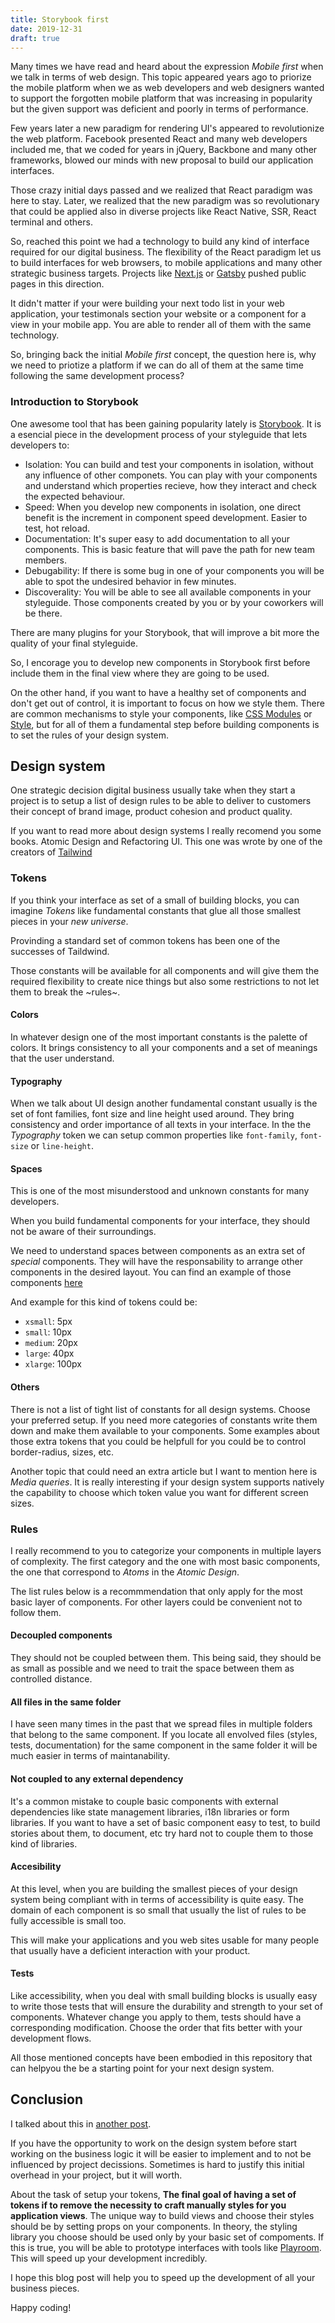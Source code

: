 ```yaml
---
title: Storybook first
date: 2019-12-31
draft: true
---
```


Many times we have read and heard about the expression _Mobile first_ when we
talk in terms of web design. This topic appeared years ago to priorize the mobile platform when we as web developers and web designers wanted to support the forgotten mobile platform that was increasing in popularity but the given support was deficient and poorly in terms of performance.

Few years later a new paradigm for rendering UI's appeared to revolutionize the web platform. Facebook presented React and many web developers included me, that we coded for years in jQuery, Backbone and many other frameworks, blowed our minds with new proposal to build our application interfaces.

Those crazy initial days passed and we realized that React paradigm was here to stay. Later, we realized that the new paradigm was so revolutionary that could be applied also in diverse projects like React Native, SSR, React terminal and others.

So, reached this point we had a technology to build any kind of interface required for our digital business. The flexibility of the React paradigm let us to build interfaces for web browsers, to mobile applications and many other strategic business targets. Projects like [Next.js](https://nextjs.org) or [Gatsby](https://gatsbyjs.org) pushed public pages in this direction.

It didn't matter if your were building your next todo list in your web application, your testimonals section your website or a component for a view in your mobile app. You are able to render all of them with the same technology.

So, bringing back the initial _Mobile first_ concept, the question here is, why we need to priotize a platform if we can do all of them at the same time following the same development process?

### Introduction to Storybook

One awesome tool that has been gaining popularity lately is [Storybook](https://storybook.js.org). It is a esencial piece in the development process of your styleguide that lets developers to:

- Isolation: You can build and test your components in isolation, without any influence of other componets. You can play with your components and understand which properties recieve, how they interact and check the expected behaviour.
- Speed: When you develop new components in isolation, one direct benefit is the increment in component speed development. Easier to test, hot reload.
- Documentation: It's super easy to add documentation to all your components. This is basic feature that will pave the path for new team members.
- Debugability: If there is some bug in one of your components you will be able to spot the undesired behavior in few minutes.
- Discoverality: You will be able to see all available components in your styleguide. Those components created by you or by your coworkers will be there.

There are many plugins for your Storybook, that will improve a bit more the quality of your final styleguide.

So, I encorage you to develop new components in Storybook first before include them in the final view where they are going to be used.

On the other hand, if you want to have a healthy set of components and don't get out of control, it is important to focus on how we style them. There are common mechanisms to style your components, like [CSS Modules](https://github.com/css-modules/css-modules) or [Style](https://www.styled-components.com), but for all of them a fundamental step before building components is to set the rules of your design system.

## Design system

One strategic decision digital business usually take when they start a project is to setup a list of design rules to be able to deliver to customers their concept of brand image, product cohesion and product quality.

If you want to read more about design systems I really recomend you some books. Atomic Design and Refactoring UI. This one was wrote by one of the creators of [Tailwind](https://tailwindcss.com)

### Tokens

If you think your interface as set of a small of building blocks, you can imagine _Tokens_ like fundamental constants that glue all those smallest pieces in your _new universe_.

Provinding a standard set of common tokens has been one of the successes of Taildwind.

Those constants will be available for all components and will give them the required flexibility to create nice things but also some restrictions to not let them to break the ~rules~.

#### Colors

In whatever design one of the most important constants is the palette of colors. It brings consistency to all your components and a set of meanings that the user understand.

#### Typography

When we talk about UI design another fundamental constant usually is the set of font families, font size and line height used around. They bring consistency and order importance of all texts in your interface. In the the _Typography_ token we can setup common properties like `font-family`, `font-size` or `line-height`.

#### Spaces

This is one of the most misunderstood and unknown constants for many developers.

When you build fundamental components for your interface, they should not be aware of their surroundings.

We need to understand spaces between components as an extra set of _special_ components. They will have the responsability to arrange other components in the desired layout. You can find an example of those components [here](https://)

And example for this kind of tokens could be:

- `xsmall`: 5px
- `small`: 10px
- `medium`: 20px
- `large`: 40px
- `xlarge`: 100px

#### Others

There is not a list of tight list of constants for all design systems. Choose your preferred setup. If you need more categories of constants write them down and make them available to your components. Some examples about those extra tokens that you could be helpfull for you could be to control border-radius, sizes, etc.

Another topic that could need an extra article but I want to mention here is _Media queries_. It is really interesting if your design system supports natively the capability to choose which token value you want for different screen sizes.

### Rules

I really recommend to you to categorize your components in multiple layers of complexity. The first category and the one with most basic components, the one that correspond to _Atoms_ in the _Atomic Design_.

The list rules below is a recommmendation that only apply for the most basic layer of components. For other layers could be convenient not to follow them.

#### Decoupled components

They should not be coupled between them. This being said, they should be as small as possible and we need to trait the space between them as controlled distance.

#### All files in the same folder

I have seen many times in the past that we spread files in multiple folders that belong to the same component. If you locate all envolved files (styles, tests, documentation) for the same component in the same folder it will be much easier in terms of maintanability.

#### Not coupled to any external dependency

It's a common mistake to couple basic components with external dependencies like state management libraries, i18n libraries or form libraries. If you want to have a set of basic component easy to test, to build stories about them, to document, etc try hard not to couple them to those kind of libraries.

#### Accesibility

At this level, when you are building the smallest pieces of your design system being compliant with in terms of accessibility is quite easy. The domain of each component is so small that usually the list of rules to be fully accessible is small too.

This will make your applications and you web sites usable for many people that usually have a deficient interaction with your product.

#### Tests

Like accessibility, when you deal with small building blocks is usually easy to write those tests that will ensure the durability and strength to your set of components. Whatever change you apply to them, tests should have a corresponding modification. Choose the order that fits better with your development flows.

All those mentioned concepts have been embodied in this repository that can helpyou the be a starting point for your next design system.

## Conclusion

I talked about this in [another post](https://medium.com/hackernoon/content-vs-container-e0a1ada681c1).

If you have the opportunity to work on the design system before start working on the business logic it will be easier to implement and to not be influenced by project decissions. Sometimes is hard to justify this initial overhead in your project, but it will worth.

About the task of setup your tokens, **The final goal of having a set of tokens if to remove the necessity to craft manually styles for you application views**.
The unique way to build views and choose their styles should be by setting props on your components. In theory, the styling library you choose should be used only by your basic set of compoments. If this is true, you will be able to prototype interfaces with tools like [Playroom](https://github.com/seek-oss/playroom). This will speed up your development incredibly.

I hope this blog post will help you to speed up the development of all your business pieces.

Happy coding!
